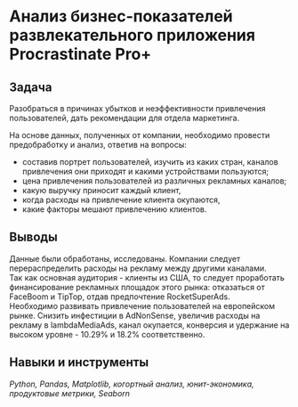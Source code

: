 # Анализ бизнес-показателей развлекательного приложения Procrastinate Pro+

## Задача
Разобраться в причинах убытков и неэффективности привлечения пользователей, дать рекомендации для отдела маркетинга.

На основе данных, полученных от компании, необходимо провести предобработку и анализ, ответив на вопросы:
- составив портрет пользователей, изучить из каких стран, каналов привлечения они приходят и какими устройствами пользуются;
- цена привлечения пользователей из различных рекламных каналов;
- какую выручку приносит каждый клиент,
- когда расходы на привлечение клиента окупаются,
- какие факторы мешают привлечению клиентов.

## Выводы

Данные были обработаны, исследованы. Компании следует перераспределить расходы на рекламу между другими каналами.  
Так как основная аудитория - клиенты из США, то следует проработать финансирование рекламных площадок этого рынка: отказаться от FaceBoom и TipTop, отдав предпочтение RocketSuperAds.   
Необходимо развивать привлечение пользователей на европейском рынке. Снизить инфестиции в AdNonSense, увеличив расходы на рекламу в lambdaMediaAds, канал окупается, конверсия и удержание на высоком уровне - 10.29% и 18.2% соответственно.

## Навыки и инструменты

*Python, Pandas, Matplotlib, когортный анализ, юнит-экономика, продуктовые метрики, Seaborn*

